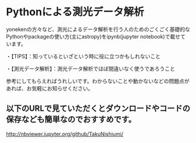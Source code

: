 # Pythonによる測光データ解析
yonekenの方々など、測光によるデータ解析を行う人のためのごくごく基礎的なPythonやpackageの使い方(主にastropy)をipynb(jupyter notebook)で載せています。

・【TIPS】：知っているといざという時に役に立つかもしれないこと

・【測光データ解析】：測光データ解析でほぼ間違いなく使うであろうこと
 
参考にしてもらえればうれしいです。わからないことや動かないなどの問題点があれば、お気軽にお知らせください。

## 以下のURLで見ていただくとダウンロードやコードの保存なども簡単なのでおすすめです。
http://nbviewer.jupyter.org/github/TakuNishiumi/
